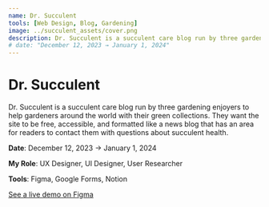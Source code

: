 ```yaml
---
name: Dr. Succulent
tools: [Web Design, Blog, Gardening]
image: ../succulent_assets/cover.png
description: Dr. Succulent is a succulent care blog run by three gardening enjoyers to help gardeners around the world with their green collections.
# date: "December 12, 2023 → January 1, 2024"
---
```


# Dr. Succulent

Dr. Succulent is a succulent care blog run by three gardening enjoyers to help gardeners around the world with their green collections. They want the site to be free, accessible, and formatted like a news blog that has an area for readers to contact them with questions about succulent health.

**Date**: December 12, 2023 → January 1, 2024

**My Role**: UX Designer, UI Designer, User Researcher

**Tools**: Figma, Google Forms, Notion

<a class="m-1 btn btn-outline-primary btn-md" href="https://www.figma.com/" target="_blank">
See a live demo on Figma
</a>